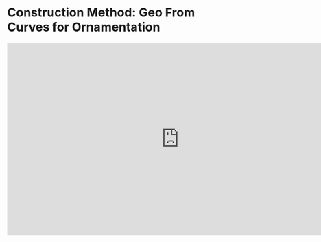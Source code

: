 # Construction Method: Geo From Curves for Ornamentation

<iframe width="800" height="450" src="https://www.youtube.com/embed/jHQYWbEqQ70?rel=0" frameborder="0" allow="accelerometer; autoplay; clipboard-write; encrypted-media; gyroscope; picture-in-picture" allowfullscreen=""></iframe>